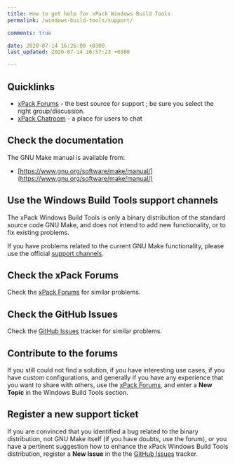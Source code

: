 ```yaml
---
title: How to get help for xPack Windows Build Tools
permalink: /windows-build-tools/support/

comments: true

date: 2020-07-14 16:26:00 +0300
last_updated: 2020-07-14 16:57:23 +0300

---
```


## Quicklinks

- [xPack Forums](https://www.tapatalk.com/groups/xpack/) - the best source
  for support ; be sure you select the right group/discussion.
- [xPack Chatroom](https://gitter.im/xpack/) - a place for users to chat

## Check the documentation

The GNU Make manual is available from:

- [https://www.gnu.org/software/make/manual/](https://www.gnu.org/software/make/manual/)

## Use the Windows Build Tools support channels

The xPack Windows Build Tools is only a binary distribution of
the standard source code
GNU Make, and does not intend to add new functionality, or to fix existing
problems.

If you have problems related to the current GNU Make functionality, please
use the official [support channels](http://savannah.gnu.org/projects/make/).

## Check the xPack Forums

Check the [xPack Forums](https://www.tapatalk.com/groups/xpack/) for
similar problems.

## Check the GitHub Issues

Check the
[GitHub Issues](https://github.com/xpack-dev-tools/windows-build-tools-xpack/issues/)
tracker for similar problems.

## Contribute to the forums

If you still could not find a solution, if you have interesting use
cases, if you have custom configurations, and generally if you have
any experience that you want to share with others, use the
[xPack Forums](https://www.tapatalk.com/groups/xpack/),
and enter a **New Topic** in the Windows Build Tools section.

## Register a new support ticket

If you are convinced that you identified a bug related to the binary
distribution, not GNU Make itself (if you have doubts, use the forum),
or you have a pertinent suggestion how to enhance the xPack Windows Build Tools
distribution, register a **New Issue** in the the
[GitHub Issues](https://github.com/xpack-dev-tools/windows-build-tools-xpack/issues/)
tracker.

